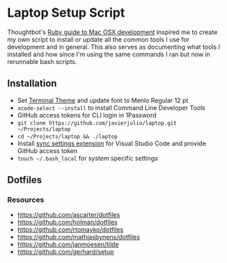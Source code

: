 # Laptop Setup Script

Thoughtbot's [Ruby guide to Mac OSX development](http://robots.thoughtbot.com/post/8700977975/2011-rubyists-guide-to-a-mac-os-x-development) inspired me to create my own script to install or update all the common tools I use for development and in general. This also serves as documenting what tools I installed and how since I'm using the same commands I ran but now in rerunnable bash scripts.

## Installation

 * Set [Terminal Theme](https://github.com/javierjulio/laptop/tree/master/themes) and update font to Menlo Regular 12 pt
 * `xcode-select --install` to install Command Line Developer Tools
 * GitHub access tokens for CLI login in 1Password
 * `git clone https://github.com/javierjulio/laptop.git ~/Projects/laptop`
 * `cd ~/Projects/laptop && ./laptop`
 * Install [sync settings extension](https://marketplace.visualstudio.com/items?itemName=Shan.code-settings-sync) for Visual Studio Code and provide GitHub access token
 * `touch ~/.bash_local` for system specific settings

## Dotfiles

### Resources

* https://github.com/ascarter/dotfiles
* https://github.com/holman/dotfiles
* https://github.com/rtomayko/dotfiles
* https://github.com/mathiasbynens/dotfiles
* https://github.com/janmoesen/tilde
* https://github.com/gerhard/setup
